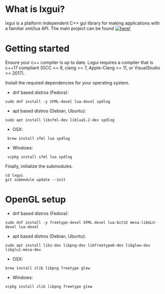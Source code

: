 # What is lxgui? 
lxgui is a platform independent C++ gui library for making applications with a familiar xml/lua API. The main project can be found [![here!](https://github.com/cschreib/lxgui)](https://github.com/cschreib/lxgui) 

# Getting started
Ensure your c++ compiler is up to date. Lxgui requires a compiler that is c++17 compliant (GCC >= 8, clang >= 7, Apple-Clang >= 11, or VisualStudio >= 2017).

Install the required dependencies for your operating system.

- dnf based distros (Fedora):
```
sudo dnf install -y SFML-devel lua-devel spdlog
``` 

- apt based distros (Debian, Ubuntu):
``` 
sudo apt install libsfml-dev liblua5.2-dev spdlog
``` 
- OSX:
``` 
 brew install sfml lua spdlog
``` 
- Windows: 
``` 
 vcpkg install sfml lua spdlog
```

Finally, initialize the submodules.
```
cd lxgui
git submodule update --init
```

# OpenGL setup 
- dnf based distros (Fedora):
```
sudo dnf install -y freetype-devel SFML-devel lua-bit32 mesa-libGLU-devel lua-devel
```

- apt based distros (Debian, Ubuntu):
```
sudo apt install libz-dev libpng-dev libfreetype6-dev libglew-dev libglu1-mesa-dev
``` 

- OSX:
```
brew install zlib libpng freetype glew
```

- Windows: 
```
vcpkg install zlib libpng freetype glew
```
